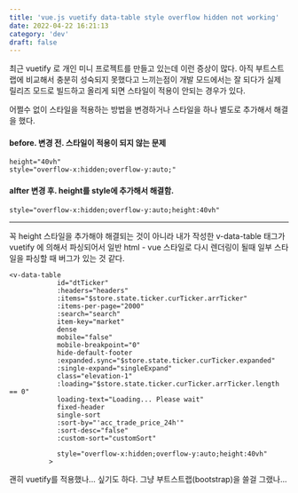 ```yaml
---
title: 'vue.js vuetify data-table style overflow hidden not working'
date: 2022-04-22 16:21:13
category: 'dev'
draft: false
---
```


최근 vuetify 로 개인 미니 프로젝트를 만들고 있는데 이런 증상이 많다. 아직 부트스트랩에 비교해서 충분히 성숙되지 못했다고 느끼는점이 개발 모드에서는 잘 되다가 실제 릴리즈 모드로 빌드하고 올리게 되면 스타일이 적용이 안되는 경우가 있다. 

어쩔수 없이 스타일을 적용하는 방법을 변경하거나 스타일을 하나 별도로 추가해서 해결을 했다. 

#### before. 변경 전. 스타일이 적용이 되지 않는 문제

    height="40vh"
    style="overflow-x:hidden;overflow-y:auto;"

#### **alfter 변경 후. height를 style에 추가해서 해결함.**

    style="overflow-x:hidden;overflow-y:auto;height:40vh"

* * *

꼭 height 스타일을 추가해야 해결되는 것이 아니라 내가 작성한 v-data-table 태그가 vuetify 에 의해서 파싱되어서 일반 html - vue 스타일로 다시 렌더링이 될때 일부 스타일을 파싱할 때 버그가 있는 것 같다. 

    <v-data-table
                id="dtTicker"
                :headers="headers"
                :items="$store.state.ticker.curTicker.arrTicker"
                :items-per-page="2000"
                :search="search"
                item-key="market"
                dense
                mobile="false"
                mobile-breakpoint="0"
                hide-default-footer
                :expanded.sync="$store.state.ticker.curTicker.expanded"
                :single-expand="singleExpand"
                class="elevation-1"
                :loading="$store.state.ticker.curTicker.arrTicker.length == 0"
                loading-text="Loading... Please wait"
                fixed-header
                single-sort
                :sort-by="'acc_trade_price_24h'"
                :sort-desc="false"
                :custom-sort="customSort"
                
                style="overflow-x:hidden;overflow-y:auto;height:40vh"
              >

괜히 vuetify를 적용했나... 싶기도 하다. 그냥 부트스트랩(bootstrap)을 쓸걸 그랬나...
